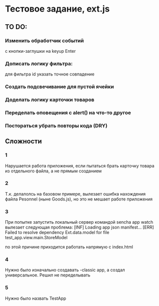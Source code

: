 # Тестовое задание, ext.js

## TO DO:

### Изменить обработчик событий
с кнопки-заглушки на keyup Enter

### Дописать логику фильтра:
для фильтра id указать точное совпадение

### Создать подсвечивание для пустой ячейки

### Доделать логику карточки товаров

### Переделать оповещения с alert() на что-то другое

### Постораться убрать повторы кода (DRY)

## Сложности

### 1
Нарушается работа приложения, если пытаться брать карточку товара из отдельного файла, а не прямым созданием

### 2

Т.к. делалолсь на базовом примере, вылезает ошибка нахождения файла Pesonnel (ныне Goods.js), но это не мешает работе приложения

### 3

При попытке запустить локальный сервер командой sencha app watch вылезает следующая проблема:
[INF] Loading app json manifest...
[ERR] Failed to resolve dependency Ext.data.model for file test_app.view.main.StoreModel

по этой причине приходится работать напрямую с index.html

### 4 

Нужно было изначально создавать -classic app, а создал универсальное. Решил не переделывать

### 5

Нужно было назвать TestApp